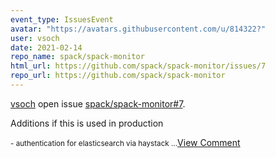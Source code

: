 ```yaml
---
event_type: IssuesEvent
avatar: "https://avatars.githubusercontent.com/u/814322?"
user: vsoch
date: 2021-02-14
repo_name: spack/spack-monitor
html_url: https://github.com/spack/spack-monitor/issues/7
repo_url: https://github.com/spack/spack-monitor
---
```


<a href='https://github.com/vsoch' target='_blank'>vsoch</a> open issue <a href='https://github.com/spack/spack-monitor/issues/7' target='_blank'>spack/spack-monitor#7</a>.

<p>Additions if this is used in production</p><small> - authentication for elasticsearch via haystack...</small><a href='https://github.com/spack/spack-monitor/issues/7' target='_blank'>View Comment</a>